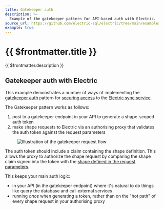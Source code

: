 ```yaml
---
title: Gatekeeper auth
description: >-
  Example of the gatekeeper pattern for API-based auth with Electric.
source_url: https://github.com/electric-sql/electric/tree/main/examples/gatekeeper-auth
example: true
---
```


<script setup>
import GatekeeperFlow from '/static/img/docs/guides/auth/gatekeeper-flow.dark.png?url'
import GatekeeperFlowJPG from '/static/img/docs/guides/auth/gatekeeper-flow.jpg?url'
</script>

# {{ $frontmatter.title }}

{{ $frontmatter.description }}

<DemoCTAs :demo="$frontmatter" />

## Gatekeeper auth with Electric

This example demonstrates a number of ways of implementing the [gatekeeper auth](/docs/guides/auth#gatekeeper-auth) pattern for [securing access](/docs/guides/auth) to the [Electric sync service](/product/electric).

The Gatekeeper pattern works as follows:

1. post to a gatekeeper endpoint in your API to generate a shape-scoped auth token
2. make shape requests to Electric via an authorising proxy that validates the auth token against the request parameters

<figure>
  <a :href="GatekeeperFlowJPG" target="_blank">
    <img :src="GatekeeperFlow"
        alt="Illustration of the gatekeeper request flow"
    />
  </a>
</figure>

The auth token should include a claim containing the shape definition. This allows the proxy to authorize the shape request by comparing the shape claim signed into the token with the [shape defined in the request parameters](/docs/quickstart#http-api).

This keeps your main auth logic:

- in your API (in the gatekeeper endpoint) where it's natural to do things like query the database and call external services
- running *once* when generating a token, rather than on the "hot path" of every shape request in your authorising proxy

<DemoCTAs :demo="$frontmatter" />
